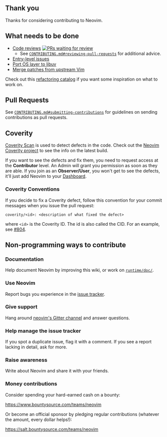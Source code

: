 ## Thank you

Thanks for considering contributing to Neovim.

## What needs to be done

- [Code reviews](https://github.com/neovim/neovim/pulls) [![PRs waiting for review](https://badge.waffle.io/neovim/neovim.png?label=RFC&title=RFC)](https://waffle.io/neovim/neovim)
    - See [`CONTRIBUTING.md#reviewing-pull-requests`](https://github.com/neovim/neovim/blob/master/CONTRIBUTING.md#reviewing-pull-requests) for additional advice.
- [Entry-level issues](https://github.com/neovim/neovim/labels/entry-level)
- [Port OS layer to libuv](Porting-OS-layer-to-libuv)
- [Merge patches from upstream Vim](Merging-patches-from-upstream-Vim)

Check out this [refactoring catalog](C-Refactorings-and-Code-Smells-Catalog) if you want some inspiration on what to work on.

## Pull Requests

See [`CONTRIBUTING.md#submitting-contributions`](https://github.com/neovim/neovim/blob/master/CONTRIBUTING.md#submitting-contributions)
for guidelines on sending contributions as pull requests.

## Coverity

[Coverity Scan](https://scan.coverity.com/) is used to detect defects in the
code. Check out the [Neovim Coverity project](https://scan.coverity.com/projects/neovim-neovim)
to see the info on the latest build.

If you want to see the defects and fix them, you need to request access at the
**Contributor** level. An Admin will grant you permission as soon as they are
able. If you join as an **Observer/User**, you won't get to see the defects,
it'll just add Neovim to your [Dashboard](https://scan.coverity.com/dashboard).

### Coverity Conventions

If you decide to fix a Coverity defect, follow this convention for your commit messages when you issue the pull request:
```
coverity/<id>: <description of what fixed the defect>
```

where `<id>` is the Coverity ID. The id is also called the CID. For an example, see [#804](https://github.com/neovim/neovim/pull/804).

## Non-programming ways to contribute

### Documentation

Help document Neovim by improving this wiki, or work on [`runtime/doc/`](https://github.com/neovim/neovim/tree/master/runtime/doc).

### Use Neovim

Report bugs you experience in the [issue tracker](https://github.com/neovim/neovim/issues).

### Give support

Hang around [neovim's Gitter channel](https://gitter.im/neovim/neovim) and answer questions.

### Help manage the issue tracker

If you spot a duplicate issue, flag it with a comment. If you see a report lacking in detail, ask for more.

### Raise awareness

Write about Neovim and share it with your friends.

### Money contributions

Consider spending your hard-earned cash on a bounty: 

https://www.bountysource.com/teams/neovim

Or become an official sponsor by pledging regular contributions (whatever the amount, every dollar helps!): 

https://salt.bountysource.com/teams/neovim

